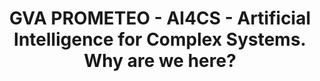 ---
title: "GVA PROMETEO - AI4CS - Artificial Intelligence for Complex Systems. Why are we here?"
img: "logo_uv.webp"
link: "https://huggingface.co/datasets/isp-uv-es/Web_site_legacy/resolve/main/projects/ISP_and_PROMETEO.pptx"
description: "Gustau Camps-Valls, ISP-UV"
weight: 2
---